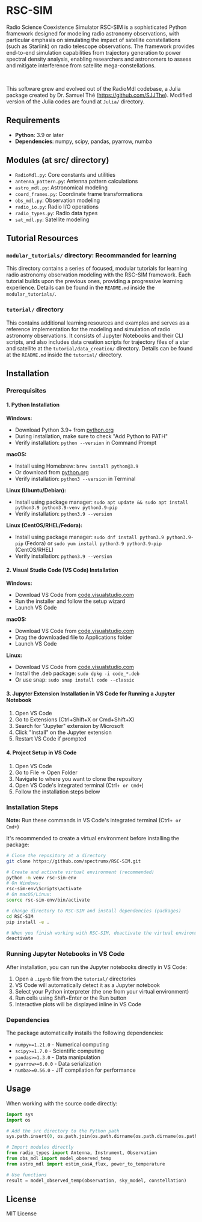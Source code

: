 # RSC-SIM

Radio Science Coexistence Simulator RSC-SIM is a sophisticated Python framework designed for modeling radio astronomy observations, with particular emphasis on simulating the impact of satellite constellations (such as Starlink) on radio telescope observations. The framework provides end-to-end simulation capabilities from trajectory generation to power spectral density analysis, enabling researchers and astronomers to assess and mitigate interference from satellite mega-constellations.

<br />

This software grew and evolved out of the RadioMdl codebase, a Julia package created by Dr. Samuel Thé (https://github.com/SJJThe). Modified version of the Julia codes are found at `Julia/` directory.

## Requirements

- **Python**: 3.9 or later
- **Dependencies**: numpy, scipy, pandas, pyarrow, numba

## Modules (at src/ directory)

- `RadioMdl.py`: Core constants and utilities
- `antenna_pattern.py`: Antenna pattern calculations
- `astro_mdl.py`: Astronomical modeling
- `coord_frames.py`: Coordinate frame transformations
- `obs_mdl.py`: Observation modeling
- `radio_io.py`: Radio I/O operations
- `radio_types.py`: Radio data types
- `sat_mdl.py`: Satellite modeling

## Tutorial Resources

### `modular_tutorials/` directory: Recommanded for learning

This directory contains a series of focused, modular tutorials for learning radio astronomy observation modeling with the RSC-SIM framework. Each tutorial builds upon the previous ones, providing a progressive learning experience. Details can be found in the `README.md` inside the `modular_tutorials/`.

### `tutorial/` directory

This contains additional learning resources and examples and serves as a reference implementation for the modeling and simulation of radio astronomy observations. It consists of Jupyter Notebooks and their CLI scripts, and also includes data creation scripts for trajectory files of a star and satellite at the `tutorial/data_creation/` directory. Details can be found at the `README.md` inside the `tutorial/` directory.

## Installation

### Prerequisites

#### 1. Python Installation

**Windows:**
- Download Python 3.9+ from [python.org](https://www.python.org/downloads/)
- During installation, make sure to check "Add Python to PATH"
- Verify installation: `python --version` in Command Prompt

**macOS:**
- Install using Homebrew: `brew install python@3.9`
- Or download from [python.org](https://www.python.org/downloads/)
- Verify installation: `python3 --version` in Terminal

**Linux (Ubuntu/Debian):**
- Install using package manager: `sudo apt update && sudo apt install python3.9 python3.9-venv python3.9-pip`
- Verify installation: `python3.9 --version`

**Linux (CentOS/RHEL/Fedora):**
- Install using package manager: `sudo dnf install python3.9 python3.9-pip` (Fedora) or `sudo yum install python3.9 python3.9-pip` (CentOS/RHEL)
- Verify installation: `python3.9 --version`

#### 2. Visual Studio Code (VS Code) Installation

**Windows:**
- Download VS Code from [code.visualstudio.com](https://code.visualstudio.com/)
- Run the installer and follow the setup wizard
- Launch VS Code

**macOS:**
- Download VS Code from [code.visualstudio.com](https://code.visualstudio.com/)
- Drag the downloaded file to Applications folder
- Launch VS Code

**Linux:**
- Download VS Code from [code.visualstudio.com](https://code.visualstudio.com/)
- Install the .deb package: `sudo dpkg -i code_*.deb`
- Or use snap: `sudo snap install code --classic`

#### 3. Jupyter Extension Installation in VS Code for Running a Jupyter Notebook

1. Open VS Code
2. Go to Extensions (Ctrl+Shift+X or Cmd+Shift+X)
3. Search for "Jupyter" extension by Microsoft
4. Click "Install" on the Jupyter extension
5. Restart VS Code if prompted

#### 4. Project Setup in VS Code

1. Open VS Code
2. Go to File → Open Folder
3. Navigate to where you want to clone the repository
4. Open VS Code's integrated terminal (Ctrl+` or Cmd+`)
5. Follow the installation steps below

### Installation Steps

**Note:** Run these commands in VS Code's integrated terminal (Ctrl+` or Cmd+`)

It's recommended to create a virtual environment before installing the package:

```bash
# Clone the repository at a directory
git clone https://github.com/spectrumx/RSC-SIM.git

# Create and activate virtual environment (recommended)
python -m venv rsc-sim-env
# On Windows:
rsc-sim-env\Scripts\activate
# On macOS/Linux:
source rsc-sim-env/bin/activate

# change directory to RSC-SIM and install dependencies (packages)
cd RSC-SIM
pip install -e .

# When you finish working with RSC-SIM, deactivate the virtual environment
deactivate
```

### Running Jupyter Notebooks in VS Code

After installation, you can run the Jupyter notebooks directly in VS Code:

1. Open a `.ipynb` file from the `tutorial/` directories
2. VS Code will automatically detect it as a Jupyter notebook
3. Select your Python interpreter (the one from your virtual environment)
4. Run cells using Shift+Enter or the Run button
5. Interactive plots will be displayed inline in VS Code

### Dependencies

The package automatically installs the following dependencies:
- `numpy>=1.21.0` - Numerical computing
- `scipy>=1.7.0` - Scientific computing
- `pandas>=1.3.0` - Data manipulation
- `pyarrow>=6.0.0` - Data serialization
- `numba>=0.56.0` - JIT compilation for performance

## Usage

When working with the source code directly:

```python
import sys
import os

# Add the src directory to the Python path
sys.path.insert(0, os.path.join(os.path.dirname(os.path.dirname(os.path.abspath(__file__))), 'src'))

# Import modules directly
from radio_types import Antenna, Instrument, Observation
from obs_mdl import model_observed_temp
from astro_mdl import estim_casA_flux, power_to_temperature

# Use functions
result = model_observed_temp(observation, sky_model, constellation)
```

## License

MIT License
